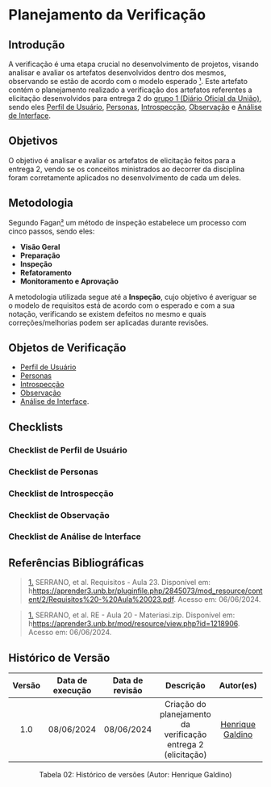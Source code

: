 # Planejamento da Verificação

## Introdução

A verificação é uma etapa crucial no desenvolvimento de projetos, visando analisar e avaliar os artefatos desenvolvidos dentro dos mesmos, observando se estão de acordo com o modelo esperado [¹](https://requisitos-de-software.github.io/2024.1-Consumidor.gov/Verificação/Grupo%201%20-%20DOU/Entrega%203%20-%20Modelagem/planejamento/#anchor_1). Este artefato contém o planejamento realizado a verificação dos artefatos referentes a elicitação desenvolvidos para entrega 2 do [grupo 1 (Diário Oficial da União)](https://requisitos-de-software.github.io/2024.1-DiarioOficialdaUniao/), sendo eles [Perfil de Usuário](https://requisitos-de-software.github.io/2024.1-DiarioOficialdaUniao/elicitacao/perfilUsuario/), [Personas](https://requisitos-de-software.github.io/2024.1-DiarioOficialdaUniao/elicitacao/personas/), [Introspecção](https://requisitos-de-software.github.io/2024.1-DiarioOficialdaUniao/elicitacao/tecnicas/introspeccao/), [Observação](https://requisitos-de-software.github.io/2024.1-DiarioOficialdaUniao/elicitacao/tecnicas/observacao/) e [Análise de Interface](https://requisitos-de-software.github.io/2024.1-DiarioOficialdaUniao/elicitacao/tecnicas/analise-de-interface/).

## Objetivos

O objetivo é analisar e avaliar os artefatos de elicitação feitos para a entrega 2, vendo se os conceitos ministrados ao decorrer da disciplina foram corretamente aplicados no desenvolvimento de cada um deles.

## Metodologia
 Segundo Fagan[²](https://requisitos-de-software.github.io/2024.1-Consumidor.gov/Verificação/Grupo%201%20-%20DOU/Entrega%203%20-%20Modelagem/planejamento/#anchor_2) um método de inspeção estabelece um processo com cinco passos, sendo eles:

- **Visão Geral**
- **Preparação**
- **Inspeção**
- **Refatoramento**
- **Monitoramento e Aprovação**

A metodologia utilizada segue até a **Inspeção**, cujo objetivo é averiguar se o modelo de requisitos está de acordo com o esperado e com a sua notação, verificando se existem defeitos no mesmo e quais correções/melhorias podem ser aplicadas durante revisões.




## Objetos de Verificação

- [Perfil de Usuário](https://requisitos-de-software.github.io/2024.1-DiarioOficialdaUniao/elicitacao/perfilUsuario/)
- [Personas](https://requisitos-de-software.github.io/2024.1-DiarioOficialdaUniao/elicitacao/personas/) 
- [Introspecção](https://requisitos-de-software.github.io/2024.1-DiarioOficialdaUniao/elicitacao/tecnicas/introspeccao/)
- [Observação](https://requisitos-de-software.github.io/2024.1-DiarioOficialdaUniao/elicitacao/tecnicas/observacao/)
- [Análise de Interface](https://requisitos-de-software.github.io/2024.1-DiarioOficialdaUniao/elicitacao/tecnicas/analise-de-interface/).

## Checklists

### Checklist de Perfil de Usuário

### Checklist de Personas

### Checklist de Introspecção

### Checklist de Observação

### Checklist de Análise de Interface

## Referências Bibliográficas

> <a id="1" href="#anchor_1">1.</a> SERRANO, et al. Requisitos - Aula 23. Disponível em: h<https://aprender3.unb.br/pluginfile.php/2845073/mod_resource/content/2/Requisitos%20-%20Aula%20023.pdf>. Acesso em: 06/06/2024.

> <a id="2" href="#anchor_2">1.</a> SERRANO, et al. RE - Aula 20 - Materiasi.zip. Disponível em: h<https://aprender3.unb.br/mod/resource/view.php?id=1218906>. Acesso em: 06/06/2024.

## Histórico de Versão

| Versão | Data de execução | Data de revisão |  Descrição                          | Autor(es)                                           | Revisor(es)                                           |
| :----: | :--------------: | :-------------: | :---------------------------------: | :-------------------------------------------------: | :---------------------------------------------------: |
| 1.0    | 08/06/2024       | 08/06/2024      | Criação do planejamento da verificação entrega 2 (elicitação)   | [Henrique Galdino](https://github.com/hgaldino05)   | [Júlio César](https://github.com/Julio1099)         |

<div align="center">
<figcaption align="center">Tabela 02: Histórico de versões (Autor: Henrique Galdino)</figcaption>
</div>
<br/>